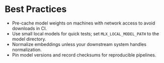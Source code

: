 # Best Practices

- Pre-cache model weights on machines with network access to avoid downloads in CI.
- Use small local models for quick tests; set `MLX_LOCAL_MODEL_PATH` to the model directory.
- Normalize embeddings unless your downstream system handles normalization.
- Pin model versions and record checksums for reproducible pipelines.
